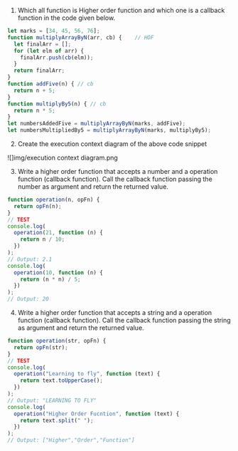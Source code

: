 1. Which all function is Higher order function and which one is a callback function in the code given below.

```js
let marks = [34, 45, 56, 76];
function multiplyArrayByN(arr, cb) {    // HOF
  let finalArr = [];
  for (let elm of arr) {
    finalArr.push(cb(elm));
  }
  return finalArr;
}
function addFive(n) { // cb
  return n + 5;
}
function multiplyBy5(n) { // cb
  return n * 5;
}
let numbersAddedFive = multiplyArrayByN(marks, addFive);  
let numbersMultipliedBy5 = multiplyArrayByN(marks, multiplyBy5);
```

2. Create the execution context diagram of the above code snippet

![]img/execution context diagram.png

3. Write a higher order function that accepts a number and a operation function (callback function). Call the callback function passing the number as argument and return the returned value.

```js
function operation(n, opFn) {
  return opFn(n);
}
// TEST
console.log(
  operation(21, function (n) {
    return n / 10;
  })
);
// Output: 2.1
console.log(
  operation(10, function (n) {
    return (n * n) / 5;
  })
);
// Output: 20
```

4. Write a higher order function that accepts a string and a operation function (callback function). Call the callback function passing the string as argument and return the returned value.

```js
function operation(str, opFn) {
  return opFn(str);
}
// TEST
console.log(
  operation("Learning to fly", function (text) {
    return text.toUpperCase();
  })
);
// Output: "LEARNING TO FLY"
console.log(
  operation("Higher Order Fucntion", function (text) {
    return text.split(" ");
  })
);
// Output: ["Higher","Order","Function"]
```

